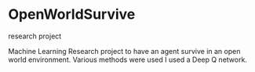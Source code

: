# OpenWorldSurvive
research project


Machine Learning Research project to have an agent survive in an open world environment.  Various methods were used I used a Deep Q network.
